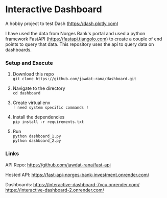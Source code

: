 # Interactive Dashboard

A hobby project to test Dash (https://dash.plotly.com)

I have used the data from Norges Bank's portal and used a python framework FastAPI (https://fastapi.tiangolo.com) to create a couple of end points to query that data. 
This repository uses the api to query data on dashboards.


### Setup and Execute
1. Download this repo <br>
`git clone https://github.com/jawdat-rana/dashboard.git`

2. Navigate to the directory <br>
`cd dashboard`

3. Create virtual env <br>
`! need system specific commands !`

4. Install the dependencies <br>
`pip install -r requirements.txt`

5. Run <br> 
`python dashboard_1.py` <br>
`python dashboard_2.py`

### Links
API Repo:
https://github.com/jawdat-rana/fast-api

Hosted API:
https://fast-api-norges-bank-investment.onrender.com/

Dashboards:
https://interactive-dashboard-7vcu.onrender.com/ <br>
https://interactive-dashboard-2.onrender.com/
